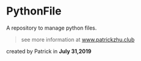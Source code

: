 # PythonFile
A repository to manage python files.
> see more information at www.patrickzhu.club

created by Patrick in **July 31,2019**